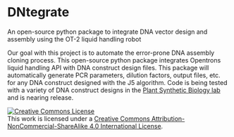 # DNtegrate

An open-source python package to integrate DNA vector design and assembly using the OT-2 liquid handling robot  

Our goal with this project is to automate the error-prone DNA assembly cloning process. This open-source python package integrates Opentrons liquid handling API with DNA construct design files. This package will automatically generate PCR parameters, dilution factors, output files, etc. for any DNA construct designed with the J5 algorithm. 	Code is being tested with a variety of DNA construct designs in the [Plant Synthetic Biology lab](https://sites.google.com/vt.edu/wrightlab) and is nearing release. 


<a rel="license" href="http://creativecommons.org/licenses/by-nc-sa/4.0/"><img alt="Creative Commons License" style="border-width:0" src="https://i.creativecommons.org/l/by-nc-sa/4.0/88x31.png" /></a><br />This work is licensed under a <a rel="license" href="http://creativecommons.org/licenses/by-nc-sa/4.0/">Creative Commons Attribution-NonCommercial-ShareAlike 4.0 International License</a>.